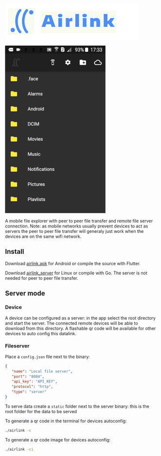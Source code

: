 ![Logo](img/logo.png)

![Screenshot](img/screenshot.gif)

A mobile file explorer with peer to peer file transfer and remote file server connection. Note: as mobile networks usually prevent devices to act as servers the peer to peer file transfer will generaly just work when the devices are on the same wifi network.

## Install

Download [airlink.apk](https://github.com/synw/airlink/releases/download/0.2.0/airlink.apk) for Android or compile the source with Flutter.

Download [airlink_server](https://github.com/synw/airlink/releases/download/0.2.0/airlink) for Linux or compile with Go. The server is not needed for peer to peer file transfer.

## Server mode

### Device

A device can be configured as a server: in the app select the root directory and start the server. The connected remote devices will be able to download from this directory. A flashable qr code will be available for other devices to auto config this datalink.

### Fileserver

Place a `config.json` file next to the binary:

   ```json
   {
      "name": "Local file server",
      "port": "8084",
      "api_key": "API_KEY",
      "protocol": "http",
      "type": "server"
}
   ```

To serve data create a `static` folder next to the server binary: this is the root folder for the data to be served

To generate a qr code in the terminal for devices autoconfig:

   ```bash
   ./airlink -c
   ```

To generate a qr code image for devices autoconfig:

   ```bash
   ./airlink -ci
   ```